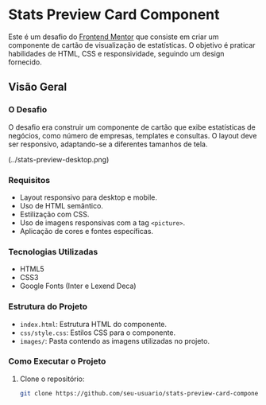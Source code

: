 # Stats Preview Card Component

Este é um desafio do [Frontend Mentor](https://www.frontendmentor.io) que consiste em criar um componente de cartão de visualização de estatísticas. O objetivo é praticar habilidades de HTML, CSS e responsividade, seguindo um design fornecido.

## Visão Geral

### O Desafio

O desafio era construir um componente de cartão que exibe estatísticas de negócios, como número de empresas, templates e consultas. O layout deve ser responsivo, adaptando-se a diferentes tamanhos de tela.

(../stats-preview-desktop.png)

### Requisitos

- Layout responsivo para desktop e mobile.
- Uso de HTML semântico.
- Estilização com CSS.
- Uso de imagens responsivas com a tag `<picture>`.
- Aplicação de cores e fontes específicas.

### Tecnologias Utilizadas

- HTML5
- CSS3
- Google Fonts (Inter e Lexend Deca)

### Estrutura do Projeto

- `index.html`: Estrutura HTML do componente.
- `css/style.css`: Estilos CSS para o componente.
- `images/`: Pasta contendo as imagens utilizadas no projeto.

### Como Executar o Projeto

1. Clone o repositório:
   ```bash
   git clone https://github.com/seu-usuario/stats-preview-card-component.git